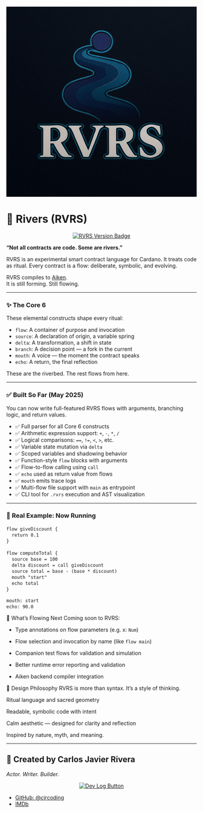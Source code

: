 

<p align="center">
  <img src="https://raw.githubusercontent.com/cjrcoding/rvrs-lang/main/assets/rvrs-logo-clean.jpg" alt="RVRS Logo" width="600"/>
</p>

# 🌊 Rivers (RVRS)

<p align="center">
  <a href="#">
    <img src="https://img.shields.io/badge/Version-v0.5.2--alpha-blueviolet?style=for-the-badge" alt="RVRS Version Badge"/>
  </a>
</p>


**“Not all contracts are code. Some are rivers.”**

RVRS is an experimental smart contract language for Cardano.
It treats code as ritual. Every contract is a flow: deliberate, symbolic, and evolving.

RVRS compiles to [Aiken](https://aiken-lang.org).  
It is still forming. Still flowing.

---

### ✨ The Core 6

These elemental constructs shape every ritual:

- `flow`: A container of purpose and invocation  
- `source`: A declaration of origin, a variable spring  
- `delta`: A transformation, a shift in state  
- `branch`: A decision point — a fork in the current  
- `mouth`: A voice — the moment the contract speaks  
- `echo`: A return, the final reflection  

These are the riverbed. The rest flows from here.

---

### ✅ Built So Far (May 2025)

You can now write full-featured RVRS flows with arguments, branching logic, and return values.

- ✅ Full parser for all Core 6 constructs  
- ✅ Arithmetic expression support: `+`, `-`, `*`, `/`  
- ✅ Logical comparisons: `==`, `!=`, `<`, `>`, etc.  
- ✅ Variable state mutation via `delta`  
- ✅ Scoped variables and shadowing behavior  
- ✅ Function-style `flow` blocks with arguments  
- ✅ Flow-to-flow calling using `call`  
- ✅ `echo` used as return value from flows  
- ✅ `mouth` emits trace logs  
- ✅ Multi-flow file support with `main` as entrypoint  
- ✅ CLI tool for `.rvrs` execution and AST visualization  

---

### 🧪 Real Example: Now Running

```rvrs
flow giveDiscount {
  return 0.1
}

flow computeTotal {
  source base = 100
  delta discount = call giveDiscount
  source total = base - (base * discount)
  mouth "start"
  echo total
}
````

````Output:
mouth: start  
echo: 90.0
````

🔮 What’s Flowing Next
Coming soon to RVRS:

- Type annotations on flow parameters (e.g. x: `Num`)

- Flow selection and invocation by name (like `flow main`)

- Companion test flows for validation and simulation

- Better runtime error reporting and validation

- Aiken backend compiler integration

🎨 Design Philosophy
RVRS is more than syntax. It’s a style of thinking.

Ritual language and sacred geometry

Readable, symbolic code with intent

Calm aesthetic — designed for clarity and reflection

Inspired by nature, myth, and meaning.

---

## 👤 Created by Carlos Javier Rivera  
*Actor. Writer. Builder.*

<p align="center">
  <a href="./dev-log.md">
    <img src="https://img.shields.io/badge/Dev%20Log-View%20Here-blue?style=for-the-badge" alt="Dev Log Button"/>
  </a>
  
- [GitHub: @cjrcoding](https://github.com/cjrcoding)  
- [IMDb](https://www.imdb.com/name/nm7121880/)


